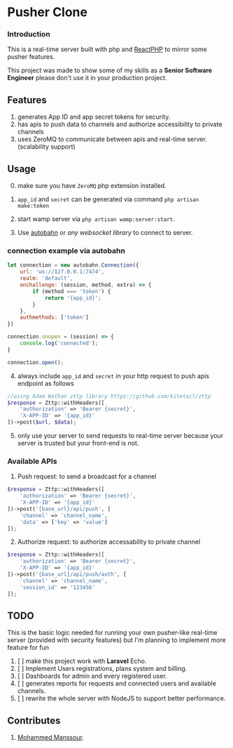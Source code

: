 # Pusher Clone

### Introduction
This is a real-time server built with php and [ReactPHP](https://reactphp.org/) to mirror some pusher features.

This project was made to show some of my skills as a **Senior Software Engineer** please don't use it in your production project.

## Features
1. generates App ID and app secret tokens for security.
2. has apis to push data to channels and authorize accessibility to private channels
3. uses ZeroMQ to communicate between apis and real-time server. (scalability support)

## Usage
0. make sure you have `ZeroMQ` php extension installed.
1. `app_id` and `secret` can be generated via command `php artisan make:token`

2. start wamp server via `php artisan wamp:server:start`.

2. Use [autobahn](https://github.com/crossbario/autobahn-js) or *any websocket library* to connect to server.
### connection example via autobahn
```js
let connection = new autobahn.Connection({
    url: 'ws://127.0.0.1:7474',
    realm: 'default',
    onchallenge: (session, method, extra) => {
        if (method === 'token') {
            return '{app_id}';
        }
    },
    authmethods: ['token']
})

connection.onopen = (session) => {
    console.log('connected');
}

connection.open();
```

4. always include `app_id` and `secret` in your http request to push apis endpoint as follows
```php
//using Adam Wathan zttp library https://github.com/kitetail/zttp
$response = Zttp::withHeaders([
    'authorization' => 'Bearer {secret}',
    'X-APP-ID' => '{app_id}'
])->post($url, $data);
```
5. only use your server to send requests to real-time server because your server is trusted but your front-end is not.

### Available APIs
1. Push request: to send a broadcast for a channel
```php
$response = Zttp::withHeaders([
    'authorization' => 'Bearer {secret}',
    'X-APP-ID' => '{app_id}'
])->post('{base_url}/api/push', [
    'channel' => 'channel_name',
    'data' => ['key' => 'value']
]);
```
2. Authorize request: to authorize accessability to private channel
```php
$response = Zttp::withHeaders([
    'authorization' => 'Bearer {secret}',
    'X-APP-ID' => '{app_id}'
])->post('{base_url}/api/push/auth', [
    'channel' => 'channel_name',
    'session_id' => '123456'
]);
```

## TODO
This is the basic logic needed for running your own pusher-like real-time server (provided with security features) but I'm planning to implement more feature for fun

1. [ ] make this project work with **Laravel** Echo.
1. [ ] Implement Users registrations, plans system and billing.
2. [ ] Dashboards for admin and every registered user.
3. [ ] generates reports for requests and connected users and available channels.
4. [ ] rewrite the whole server with NodeJS to support better performance.

## Contributes
1. [Mohammed Manssour](https://mohammedmanssour.me).